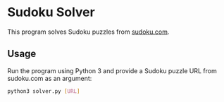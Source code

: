 # Sudoku Solver

This program solves Sudoku puzzles from [sudoku.com](https://www.sudoku.com/).

## Usage

Run the program using Python 3 and provide a Sudoku puzzle URL from sudoku.com as an argument:

```sh
python3 solver.py [URL]
